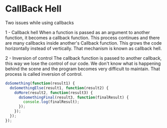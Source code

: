 # CallBack Hell

Two issues while using callbacks

1 - Callback hell
When a function is passed as an argument to another function, it becomes a callback function. This process continues and there are many callbacks inside another's Callback function.
This grows the code horizontally instead of vertically. That mechanism is known as callback hell.

2 - Inversion of control
The callback function is passed to another callback, this way we lose the control of our code. We don't know what is happening behind the scene and the program becomes very difficult to maintain.
That process is called inversion of control.

```jsx
doSomething(function(result1) {
  doSomethingElse(result1, function(result2) {
    doMore(result2, function(result3) {
      doSomethingFinal(result3, function(finalResult) {
        console.log(finalResult);
      });
    });
  });
});

```